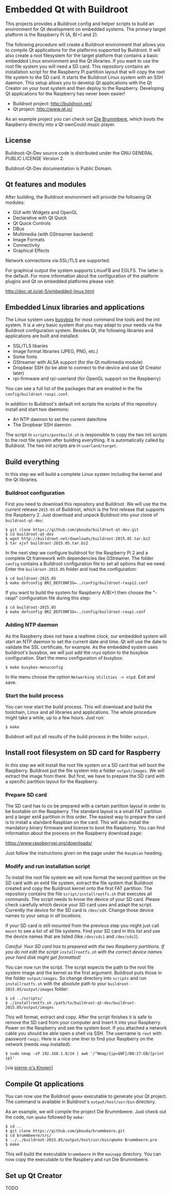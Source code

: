 # Embedded Qt with Buildroot

This projects provides a Buildroot config and helper scripts to build an
environment for Qt development on embedded systems. The primary target platform
is the Raspberry Pi (A, B(+) and 2).

The following procedure will create a Buildroot environment that allows you to
compile Qt applications for the platforms supported by Buildroot. It will also
create a root filesystem for the target platform that contains a basic embedded
Linux environment and the Qt libraries. If you want to use the root file system
you will need a SD card. This repository contains an installation script for
the Raspberry Pi partition layout that will copy the root file system to the SD
card. It starts the Buildroot Linux system with an SSH daemon. This setup
allows you to develop Qt applications with the Qt Creator on your host system
and then deploy to the Raspberry. Developing Qt applications for the Raspberry
has never been easier!

* Buildroot project: http://buildroot.net/
* Qt project: http://www.qt.io/

As an example project you can check out
[Die Brummbere](http://brummbeere.readthedocs.org/en/latest/), which boots the
Raspberry directly into a Qt ownCould music player.


## License

Buildroot-Qt-Dev source code is distributed under the GNU GENERAL PUBLIC LICENSE
Version 2.

Buildroot-Qt-Dev documentation is Public Domain.


## Qt features and modules

After building, the Buildroot environment will provide the following Qt modules:

* GUI with Widgets and OpenGL
* Declarative with Qt Quick
* Qt Quick Controls
* DBus
* Multimedia (with GStreamer backend)
* Image Formats
* Connectivity
* Graphical Effects

Network connections via SSL/TLS are supported.

For graphical output the system supports LinuxFB and EGLFS. The latter is the
default. For more information about the configuration of the platform plugins
and Qt on embedded platforms please visit:

http://doc.qt.io/qt-5/embedded-linux.html


## Embedded Linux libraries and applications

The Linux system uses [busybox](http://www.busybox.net/) for most command line
tools and the init system. It is a very basic system that you may adapt to your
needs via the Buildroot configuration system. Besides Qt, the following
libraries and applications are built and installed:

* SSL/TLS libaries
* Image format libraries (JPEG, PNG, etc.)
* Some fonts
* GStreamer with ALSA support (for the Qt multimedia module)
* Dropbear SSH (to be able to connect to the device and use Qt Creator later)
* rpi-firmware and rpi-userland (for OpenGL support on the Raspberry)

You can see a full list of the packages that are enabled in the file
`config/buildroot-raspi.conf`.

In addition to Buildroot's default init scripts the scripts of this repository
install and start two daemons:

* An NTP daemon to set the current date/time
* The Dropbear SSH daemon

The script in `scripts/postbuild.sh` is responsible to copy the two init scripts
to the root file system after building everything. It is automatically called
by Buildroot. The two init scripts are in `userland/target`.


## Build everything

In this step we will build a complete Linux system including the kernel and the
Qt libraries.


### Buildroot configuration

First you need to download this repository and Buildroot. We will use the
the current release `2015-05` of Buildroot, which is the first release that
supports the Raspberry 2. Just download and unpack Buildroot into your clone of
`buildroot-qt-dev`:

    $ git clone https://github.com/pbouda/buildroot-qt-dev.git
    $ cd buildroot-qt-dev
    $ wget http://buildroot.net/downloads/buildroot-2015.05.tar.bz2
    $ tar xjvf buildroot-2015.05.tar.bz2


In the next step we configure buildroot for the Raspberry Pi 2 and a complete
Qt framework with dependencies like GStreamer. The folder `config` contains a
Buildroot configuration file to set all options that we need. Enter the
`buildroot-2015.05` folder and load the configuration:

    $ cd buildroot-2015.05
    $ make defconfig BR2_DEFCONFIG=../config/buildroot-raspi2.conf

If you want to build the system for Raspberry A/B(+) then choose the "-raspi"
configuration file during this step:

    $ cd buildroot-2015.05
    $ make defconfig BR2_DEFCONFIG=../config/buildroot-raspi.conf


### Adding NTP daemon

As the Raspberry does not have a realtime clock, our embedded system will start
an NTP daemon to set the current date and time. Qt will use the date to validate
the SSL certificate, for example. As the embedded system uses buildroot's
busybox, we will just add the ``ntpd`` option to the busybox configuration.
Start the menu configuration of busybox:

    $ make busybox-menuconfig

In the menu choose the option `Networking Utilities -> ntpd`. Exit and save.


### Start the build process

You can now start the build process. This will download and build the toolchain,
Linux and all libraries and applications. The whole procedure might take a
while, up to a few hours. Just run:

    $ make

Buildroot will put all results of the build process in the folder `output`.


## Install root filesystem on SD card for Raspberry

In this step we will install the root file system on a SD card that will boot
the Raspberry. Buildroot put the file system into a folder `output/images`. We
will extract the image from there. But first, we have to prepare the SD card
with a specific partition layout for the Raspberry.


### Prepare SD card

The SD card has to co be prepared with a certain partition layout in order to
be bootable on the Raspberry. The standard layout is a small FAT partition and
a larger ext4 partition in this order. The easiest way to prepare the card is
to install a standard Raspbian on the card. This will also install the
mandatory binary firmware and license to boot the Raspberry. You can find
information about the process on the Raspberry download page:

https://www.raspberrypi.org/downloads/

Just follow the instructions given on the page under the `Raspbian` heading.


### Modify and run installation script

To install the root file system we will now format the second partition on the
SD card with an ext4 file system, extract the file system that Buildroot created
and copy the Buildroot kernel onto the first FAT partition. The repository
contains the file `script/installrootfs.sh` that executes all commands. The
script needs to know the device of your SD card. Please check carefully which
device your SD card uses and adapt the script. Currently the device for the SD
card is `/dev/sdX`. Change those device names to your setup *in all locations*.

If your SD card is still mounted from the previous step you might just call
`mount` to see a list of all file systems. Find your SD card in this list and
use the device names that are listed (like `/dev/sdc1` and `/dev/sdc2`).

*Careful: Your SD card has to prepared with the two Raspberry partitions. If
you do not edit the script `installrootfs.sh` with the correct device names
your hard disk might get formatted!*

You can now run the script. The script expects the path to the root file system
image and the kernel as the first argument. Buildroot puts those in the folder
`output/images`. So change directory into `scripts` and run `installrootfs.sh`
with the absolute path to your `buildroot-2015.05/output/images` folder:

    $ cd ../scripts/
    $ ./installrootfs.sh /path/to/buildroot-qt-dev/buildroot-2015.05/output/images

This will format, extract and copy. After the script finishes it is safe to
remove the SD card from your computer and insert it into your Raspberry. Power
on the Raspberry and see the system boot. If you attached a network cable
you should be able open a shell via SSH. The username is `root` with password
`raspi`. Here is a nice one liner to find your Raspberry on the network (needs
`nmap` installed):

    $ sudo nmap -sP 192.168.1.0/24 | awk '/^Nmap/{ip=$NF}/B8:27:EB/{print ip}'

[via [pierre-o's Known](https://microblog.pierre-o.fr/2015/one-liner-to-find-raspberrypi-on-your-local-network)]


## Compile Qt applications

You can now use the Buildroot `qmake` executable to generate your Qt project.
The command is available in Buildroot's `output/host/usr/bin` directory.

As an example, we will compile the project Die Brummbeere. Just check out the
code, run `qmake` followed by `make`:

    $ cd ..
    $ git clone https://github.com/pbouda/brummbeere.git
    $ cd brummbeere/src/
    $ ../../buildroot-2015.05/output/host/usr/bin/qmake Brummbeere.pro
    $ make

This will build the executable `brummbeere` in the `mainapp` directory. You can
now copy the executable to the Raspbery and run Die Brummbeere.


## Set up Qt Creator

TODO
